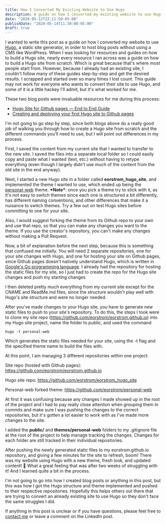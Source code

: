 ```yaml
---
title: How I Converted My Existing Website to Use Hugo
description: A guide on how I converted my existing website to use Hugo, a static site generator
date: "2020-05-12T22:11:50-05:00"
publishDate: "2020-05-14T11:30:00-05:00"
draft: true
---
```


I wanted to write this post as a guide on how I converted my website to use <a href='https://gohugo.io/' target='_blank'>Hugo</a>, a static site generator, in order to host blog posts without using a CMS like WordPress. When I was looking for resources and guides on how to build a Hugo site, nearly every resource I ran across was a guide on how to build a Hugo site from scratch. Which is great because that's where most people start from. However, because I already had an existing site, I couldn't follow many of these guides step-by-step and get the desired results. I scrapped and started over so many times I lost count. This guide may not work for everyone who wants to convert their site to use Hugo, and some of it is a little hackey I'll admit, but it's what worked for me.

These two blog posts were invaluable resources for me during this process:

* <a href='https://medium.com/@pritamp/hugo-site-for-github-pages-end-to-end-guide-797de62b9892' target='_blank'>Hugo Site for Github pages — End to End Guide</a>
* <a href='https://inside.getambassador.com/creating-and-deploying-your-first-hugo-site-to-github-pages-1e1f496cf88d' target='_blank'>Creating and deploying your first Hugo site to Github pages</a>

I'm not going to go step by step, since both blogs above do a really good job of walking you through how to create a Hugo site from scratch and the different commands you'll need to use, but I will point out differences in my process.

First, I saved the content from my current site that I wanted to transfer to the new site. I saved the files into a separate local folder so I could easily copy and paste what I wanted (text, etc.) without having to retype everything (even though I largely didn't use much of the content from the old site in the end anyway).

Next, I started a new Hugo site in a folder called **eorstrom_hugo_site**, and implemented the theme I wanted to use, which ended up being the <a href='https://themes.gohugo.io/personal-web/personal-web' target='_blank'>personal-web</a> theme. **\*Note\***: once you pick a theme try to stick with it, as it's not easy to switch themes since each one is structured a bit differently, has different naming conventions, and other differences that make it a nuisance to switch themes. Try a few out on test Hugo sites before committing to one for your site.

Also, I would suggest forking the theme from its Github repo to your own and use that repo, so that you can make any changes you want to the theme. If you use the creator's repository, you can't make any changes without making a Pull Request.

Now, a bit of explanation before the next step, because this is something that confused me initially. You will need 2 separate repositories, one for your site changes with Hugo, and one for hosting your site on Github pages, since Github pages doesn't natively understand Hugo, which is written in <a href='https://golang.org/' target='_blank'>Google's Go programming language</a>. I already had the repository for hosting the static files for my site, so I just had to create the repo for the Hugo site changes and push my starting changes

I then deleted pretty much everything from my current site except for the CNAME and ReadMe.md files, since the structure wouldn't play well with Hugo's site structure and were no longer needed.

After you've made changes to your Hugo site, you have to generate new static files to push to your site's repository. To do this, the steps I took were to clone my site repo (https://github.com/eorstrom/eorstrom.github.io) into my Hugo site project, name the folder to public, and used the command 

```hugo -t personal-web```

Which generates the static files needed for your site, using the -t flag and the specified theme name to build the files with.

At this point, I am managing 3 different repositories within one project:

Site repo (hosted with Github pages): https://github.com/eorstrom/eorstrom.github.io 

Hugo site repo: https://github.com/eorstrom/eorstrom_hugo_site

Personal-web forked theme: https://github.com/eorstrom/personal-web

At first it was confusing because any changes I made showed up in the root of the project and I had to pay really close attention when grouping them in commits and make sure I was pushing the changes to the correct repositories, but it's gotten a lot easier to work with as I've made more changes to the site.

I added the **public/** and **themes/personal-web** folders to my .gitignore file at the root of the project to help manage tracking the changes. Changes for each folder are still tracked in their individual repositories.

After pushing the newly generated static files to my eorstrom.github.io repository, and giving a few minutes for the site to refresh, boom! There was my website using Hugo with a new theme, fresh look, and updated content! 🎉 What a great feeling that was after two weeks of struggling with it! And I learned quite a bit in the process.

I'm not going to go into how I created blog posts or anything in this post, but this was how I got the Hugo structure and theme implemented and pushed to their respective repositories. Hopefully this helps others out there that are trying to convert an already existing site to use Hugo so they don't face the same struggles I did.

If anything in this post is unclear or if you have questions, please feel free to <a href="/contact/">contact me</a> or leave a comment on the LinkedIn post.
